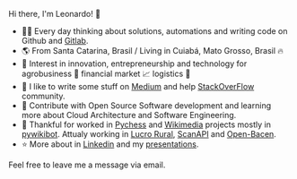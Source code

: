Hi there, I'm Leonardo! 👋

- :technologist: Every day thinking about solutions, automations and writing code on Github and [Gitlab](https://gitlab.com/leogregianin).
- :earth_americas: From Santa Catarina, Brasil / Living in Cuiabá, Mato Grosso, Brasil :fire:
- :dart: Interest in innovation, entrepreneurship and technology for agrobusiness :ear_of_rice: financial market :chart_with_upwards_trend: logistics :truck:
- :notebook: I like to write some stuff on [Medium](https://medium.com/@leogregianin) and help [StackOverFlow](https://pt.stackoverflow.com/users/7956/lgregianin) community.
- :seedling: Contribute with Open Source Software development and learning more about Cloud Architecture and Software Engineering.
- :pray: Thankful for worked in [Pychess](https://github.com/pychess/pychess) and [Wikimedia](https://github.com/wikimedia) projects mostly in [pywikibot](https://github.com/wikimedia/pywikibot). Attualy working in [Lucro Rural](https://github.com/lucrorural), [ScanAPI](https://github.com/scanapi) and [Open-Bacen](https://github.com/open-bacen).
- :star: More about in [Linkedin](https://www.linkedin.com/in/leonardogregianin) and my [presentations](https://speakerdeck.com/leogregianin).

Feel free to leave me a message via email.
